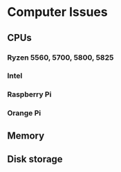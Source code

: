 
# Computer Issues

## CPUs

### Ryzen 5560, 5700, 5800, 5825

### Intel

### Raspberry Pi

### Orange Pi

## Memory

## Disk storage

